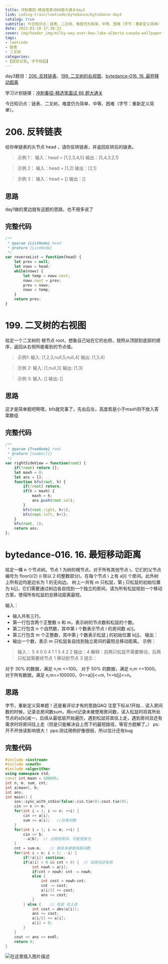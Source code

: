 ```yaml
---
title: 冲刺春招-精选笔面试66题大通关day3
link: coding-train/leetcode/bytedance/bytedance-day3
catalog: true
subtitle: 今日知识点：链表、二叉树，难度仍为简单、中等、困难（字节：重新定义简单）
date: 2022-03-10 17:30:22
cover: img/header_img/milky-way-over-bow-lake-alberta-canada-wallpaper-for-1920x1080-63-873.jpg
tags:
- leetcode
- 链表
- 二叉树
categories:
- [题目记录, 字节校园]
---
```


day3题目：[206. 反转链表](https://leetcode-cn.com/problems/reverse-linked-list/)、[199. 二叉树的右视图](https://leetcode-cn.com/problems/binary-tree-right-side-view/)、[bytedance-016. 16. 最短移动距离](https://leetcode-cn.com/problems/YWWN3V/)

学习计划链接：[冲刺春招-精选笔面试 66 题大通关](https://leetcode-cn.com/study-plan/bytedancecampus/?progress=dcmyjb3)

今日知识点：链表、二叉树，难度仍为简单、中等、困难（字节：重新定义简单）。

<!-- more -->

# 206. 反转链表
给你单链表的头节点 head ，请你反转链表，并返回反转后的链表。

>示例 1：
输入：head = [1,2,3,4,5]
输出：[5,4,3,2,1]

> 示例 2：
输入：head = [1,2]
输出：[2,1]

> 示例 3：
输入：head = []
输出：[]
 
## 思路
day1做的里边就有这题的思路，也不用多说了
## 完整代码
```js
/**
 * @param {ListNode} head
 * @return {ListNode}
 */
var reverseList = function(head) {
    let prev = null;
    let nowv = head;
    while(nowv) {
        let temp = nowv.next;
        nowv.next = prev;
        prev = nowv;
        nowv = temp;
    }
    return prev;
}
```

# 199. 二叉树的右视图
给定一个二叉树的 根节点 root，想象自己站在它的右侧，按照从顶部到底部的顺序，返回从右侧所能看到的节点值。
> 示例1:
输入: [1,2,3,null,5,null,4]
输出: [1,3,4]

>示例 2:
输入: [1,null,3]
输出: [1,3]

>示例 3:
输入: []
输出: []

## 思路
这才是简单题吧啊喂，bfs就完事了，先右后左，高度若是小于maxh则不放入答案数组

## 完整代码
```js
/**
 * @param {TreeNode} root
 * @return {number[]}
 */
var rightSideView = function(root) {
    if(!root) return [];
    let maxh = 0;
    let ans = [];
    function bfs(root, h) {
        if(!root) return;
        if(h > maxh) {
            maxh = h;
            ans.push(root.val);
        }
        bfs(root.right, h+1);
        bfs(root.left, h+1);
    }
    bfs(root, 1);
    return ans;
};
```
# bytedance-016. 16. 最短移动距离
给定一棵 n 个节点树。节点 1 为树的根节点，对于所有其他节点 i，它们的父节点编号为 floor(i/2) (i 除以 2 的整数部分)。在每个节点 i 上有 a[i] 个房间。此外树上所有边均是边长为 1 的无向边。
树上一共有 m 只松鼠，第 j 只松鼠的初始位置为 b[j]，它们需要通过树边各自找到一个独立的房间。请为所有松鼠规划一个移动方案，使得所有松鼠的总移动距离最短。

输入：
- 输入共有三行。
- 第一行包含两个正整数 n 和 m，表示树的节点数和松鼠的个数。
- 第二行包含 n 个自然数，其中第 i 个数表示节点 i 的房间数 a[i]。
- 第三行包含 m 个正整数，其中第 j 个数表示松鼠 j 的初始位置 b[j]。
输出：
- 输出一个数，表示 m 只松鼠各自找到独立房间的最短总移动距离。
示例：


> 输入：
     5 4
     0 0 4 1 1
     5 4 2 2
输出：4
解释：前两只松鼠不需要移动，后两只松鼠需要经节点 1 移动到节点 3
提示：

对于 30% 的数据，满足 n,m <=100。
对于 50% 的数据，满足 n,m <=1000。
对于所有数据，满足 n,m<=100000，0<=a[i]<=m, 1<=b[j]<=n。

## 思路
字节，重新定义简单题！还是看评论才有的思路QAQ
注意下标从1开始...
读入房间数的时候，记录总房间数sum，用cnt记录未被使用房间数，读入松鼠时将其所处节点的a[b]减一，后续从最低层开始遍历，遇到松鼠将其往上走，遇到房间且还有需求时将房间往上走（但是只能解决自上而下的最短路径，等官方题解了。）
ps:开不开快读影响很大！
pps:测试用例好像很弱，所以估计还有bug
## 完整代码
```cpp
#include <iostream>
#include <cmath>
#include <algorithm>
using namespace std;
const int maxn = 100005;
int n, m, sum, cnt;
int a[maxn], b;
int ans;
int main() {
    ios::sync_with_stdio(false);cin.tie(0);cout.tie(0);
    cin >> n >> m;
    for(int i = 1; i <= n; ++i) {
        cin >> a[i];
        sum += a[i];   //总房间数
    }
    for(int i = 1; i <= m; ++i) {
        cin >> b;
        --a[b];  // 占用该房间，可能使其为
    }
    cnt = sum-m;    // 剩余未被使用房间数
    for(int i = n; i > 1; --i) {
        if(!a[i]) continue;
        if(a[i] > 0 && cnt > 0) {  // 该房间还有用
            int nowh = a[i];
            if(cnt > nowh) cnt -= nowh;
            else {
                int cost = nowh-cnt;
                cnt -= cost;
                a[i/2] += cost;
                ans += cost;
            }
        } else {    // 松鼠 往上走
            int cost = abs(a[i]);
            ans += cost;
            a[i/2] += a[i];
            a[i] = 0;
        }
    }
    cout << ans << endl;
    return 0;
}
```
![在这里插入图片描述](https://img-blog.csdnimg.cn/64d0c97f77624818bed3d56e5669386a.png?x-oss-process=image/watermark,type_d3F5LXplbmhlaQ,shadow_50,text_Q1NETiBA5L2ZY29z,size_20,color_FFFFFF,t_70,g_se,x_16)
